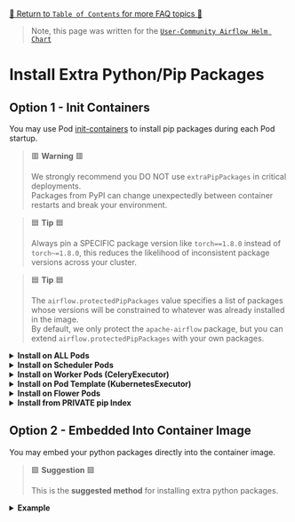 [🔗 Return to `Table of Contents` for more FAQ topics 🔗](https://github.com/airflow-helm/charts/tree/main/charts/airflow#frequently-asked-questions)

> Note, this page was written for the [`User-Community Airflow Helm Chart`](https://github.com/airflow-helm/charts/tree/main/charts/airflow)

# Install Extra Python/Pip Packages

## Option 1 - Init Containers

You may use Pod [init-containers](https://kubernetes.io/docs/concepts/workloads/pods/init-containers/) to install pip packages during each Pod startup.

> 🟥 __Warning__ 🟥
>
> We strongly recommend you DO NOT use `extraPipPackages` in critical deployments.
> <br>
> Packages from PyPI can change unexpectedly between container restarts and break your environment.

> 🟦 __Tip__ 🟦
>
> Always pin a SPECIFIC package version like `torch==1.8.0` instead of `torch~=1.8.0`,
> this reduces the likelihood of inconsistent package versions across your cluster.

> 🟦 __Tip__ 🟦
>
> The `airflow.protectedPipPackages` value specifies a list of packages whose versions will be constrained to whatever was already installed in the image.
> <br>
> By default, we only protect the `apache-airflow` package, but you can extend `airflow.protectedPipPackages` with your own packages.

<details>
<summary>
  <b>Install on ALL Pods</b>
</summary>

---

The `airflow.extraPipPackages` value installs pip packages on all Airflow Pods.

For example, to install `torch` on all Airflow Pods:

```yaml
airflow:
  extraPipPackages:
    - "torch==1.8.0"
```

> 🟨 __Note__ 🟨
> 
> Global packages defined in `airflow.extraPipPackages` will NOT be installed in the KubernetesExecutor pod template.

</details>

<details>
<summary>
  <b>Install on Scheduler Pods</b>
</summary>

---

The `scheduler.extraPipPackages` value installs pip packages on the Airflow Scheduler Pods.

For example, to install `torch` on the Scheduler Pods only:

```yaml
scheduler:
  extraPipPackages:
    - "torch==1.8.0"
```

> 🟦 __Tip__ 🟦
>
> If the same package is defined in both `airflow.extraPipPackages` and `scheduler.extraPipPackages`, 
> the version in `scheduler.extraPipPackages` will take precedence.
>
> This is because packages from deployment-specific values are listed at the END of the `pip install` command.

</details>

<details>
<summary>
  <b>Install on Worker Pods (CeleryExecutor)</b>
</summary>

---

The `worker.extraPipPackages` value installs pip packages on the Airflow Worker Pods.

For example, to install `torch` on the Worker Pods only:

```yaml
worker:
  extraPipPackages:
    - "torch==1.8.0"
```

> 🟦 __Tip__ 🟦
>
> If the same package is defined in both `airflow.extraPipPackages` and `worker.extraPipPackages`, 
> the version in `worker.extraPipPackages` will take precedence.
>
> This is because packages from deployment-specific values are listed at the END of the `pip install` command.

</details>

<details>
<summary>
  <b>Install on Pod Template (KubernetesExecutor)</b>
</summary>

---

The `airflow.kubernetesPodTemplate.extraPipPackages` value installs pip packages in the KubernetesExecutor Pod Template.

For example, to install `torch` on the KubernetesExecutor Pod Template only:

```yaml
airflow:
  kubernetesPodTemplate:
    extraPipPackages:
      - "torch==1.8.0"
```

> 🟨 __Note__ 🟨
> 
> Global packages defined in `airflow.extraPipPackages` will NOT be installed in the KubernetesExecutor pod template.

</details>

<details>
<summary>
  <b>Install on Flower Pods</b>
</summary>

---

The `flower.extraPipPackages` value installs pip packages on the Flower Pods.

For example, to install `torch` on the Flower Pods only:

```yaml
flower:
  extraPipPackages:
    - "torch==1.8.0"
```

> 🟦 __Tip__ 🟦
>
> If the same package is defined in both `airflow.extraPipPackages` and `flower.extraPipPackages`, 
> the version in `flower.extraPipPackages` will take precedence.
>
> This is because packages from deployment-specific values are listed at the END of the `pip install` command.

</details>

<details>
<summary>
  <b>Install from PRIVATE pip Index</b>
</summary>

---

Pip can install packages from a private Python Package Index using the `--index-url` argument or `PIP_INDEX_URL` environment variable.

For example, to install `my-internal-package` from a private index hosted at `example.com/packages/simple/`:

```yaml
airflow:
  config:
    ## pip configs can be set with environment variables
    PIP_TIMEOUT: 60
    PIP_INDEX_URL: https://<username>:<password>@example.com/packages/simple/
    PIP_TRUSTED_HOST: example.com
  
  extraPipPackages:
    - "my-internal-package==1.0.0"
```

</details>

## Option 2 - Embedded Into Container Image

You may embed your python packages directly into the container image.

> 🟩 __Suggestion__ 🟩
> 
> This is the __suggested method__ for installing extra python packages.

<details>
<summary>
  <b>Example</b>
</summary>

---

This chart uses the official [`apache/airflow`](https://hub.docker.com/r/apache/airflow) Docker images.

Here is a Dockerfile that extends `apache/airflow:2.8.4-python3.9` with the `torch` package:

```dockerfile
FROM apache/airflow:2.8.4-python3.9

# install your pip packages
RUN pip install --no-cache-dir \
    torch~=1.8.0
```

You might then build and tag this Dockerfile as `MY_REPO:MY_TAG`.

The following values tell the chart to use the `MY_REPO:MY_TAG` container image:

```yaml
airflow:
  image:
    repository: MY_REPO
    tag: MY_TAG
        
    ## WARNING: even if set to "Always" DO NOT reuse tag names, 
    ##          containers only pull the latest image when restarting
    pullPolicy: IfNotPresent
```

> 🟥 __Warning__ 🟥
>
> Ensure that you NEVER REUSE an image tag name.
> <br>
> This ensures that whenever you update `airflow.image.tag`, all airflow pods will restart and have the same packages.
> <br>
> For example, you may append a version or git hash corresponding to your packages:
>
> 1. `MY_REPO:MY_TAG-v1`, `MY_REPO:MY_TAG-v2`, `MY_REPO:MY_TAG-v3`
> 2. `MY_REPO:MY_TAG-0.1.0`, `MY_REPO:MY_TAG-0.1.1`, `MY_REPO:MY_TAG-0.1.3`
> 3. `MY_REPO:MY_TAG-a1a1a1a`, `MY_REPO:MY_TAG-a2a2a3a`, `MY_REPO:MY_TAG-a3a3a3a`

</details>